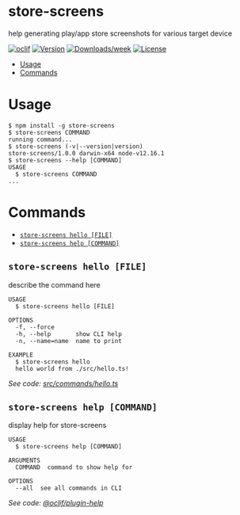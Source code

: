 store-screens
=============

help generating play/app store screenshots for various target device

[![oclif](https://img.shields.io/badge/cli-oclif-brightgreen.svg)](https://oclif.io)
[![Version](https://img.shields.io/npm/v/store-screens.svg)](https://npmjs.org/package/store-screens)
[![Downloads/week](https://img.shields.io/npm/dw/store-screens.svg)](https://npmjs.org/package/store-screens)
[![License](https://img.shields.io/npm/l/store-screens.svg)](https://github.com/alwex/store-screens/blob/master/package.json)

<!-- toc -->
* [Usage](#usage)
* [Commands](#commands)
<!-- tocstop -->
# Usage
<!-- usage -->
```sh-session
$ npm install -g store-screens
$ store-screens COMMAND
running command...
$ store-screens (-v|--version|version)
store-screens/1.0.0 darwin-x64 node-v12.16.1
$ store-screens --help [COMMAND]
USAGE
  $ store-screens COMMAND
...
```
<!-- usagestop -->
# Commands
<!-- commands -->
* [`store-screens hello [FILE]`](#store-screens-hello-file)
* [`store-screens help [COMMAND]`](#store-screens-help-command)

## `store-screens hello [FILE]`

describe the command here

```
USAGE
  $ store-screens hello [FILE]

OPTIONS
  -f, --force
  -h, --help       show CLI help
  -n, --name=name  name to print

EXAMPLE
  $ store-screens hello
  hello world from ./src/hello.ts!
```

_See code: [src/commands/hello.ts](https://github.com/alwex/store-screens/blob/v1.0.0/src/commands/hello.ts)_

## `store-screens help [COMMAND]`

display help for store-screens

```
USAGE
  $ store-screens help [COMMAND]

ARGUMENTS
  COMMAND  command to show help for

OPTIONS
  --all  see all commands in CLI
```

_See code: [@oclif/plugin-help](https://github.com/oclif/plugin-help/blob/v3.2.2/src/commands/help.ts)_
<!-- commandsstop -->
